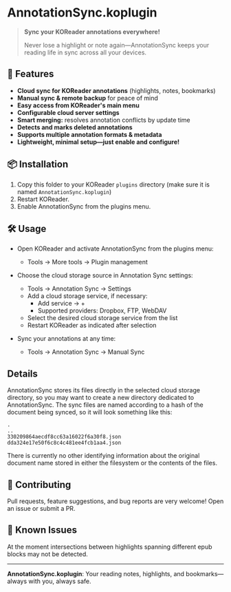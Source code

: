 # AnnotationSync.koplugin

> **Sync your KOReader annotations everywhere!**
>
> Never lose a highlight or note again—AnnotationSync keeps your reading life in sync across all your devices.

## 🚀 Features
- **Cloud sync for KOReader annotations** (highlights, notes, bookmarks)
- **Manual sync & remote backup** for peace of mind
- **Easy access from KOReader's main menu**
- **Configurable cloud server settings**
- **Smart merging:** resolves annotation conflicts by update time
- **Detects and marks deleted annotations**
- **Supports multiple annotation formats & metadata**
- **Lightweight, minimal setup—just enable and configure!**

## 📦 Installation
1. Copy this folder to your KOReader `plugins` directory (make sure it is named `AnnotationSync.koplugin`)
2. Restart KOReader.
3. Enable AnnotationSync from the plugins menu.

## 🛠 Usage
- Open KOReader and activate AnnotationSync from the plugins menu:
  - Tools -> More tools -> Plugin management
- Choose the cloud storage source in Annotation Sync settings:
  - Tools -> Annotation Sync -> Settings
  - Add a cloud storage service, if necessary:
    - Add service -> +
    - Supported providers: Dropbox, FTP, WebDAV
  - Select the desired cloud storage service from the list
  - Restart KOReader as indicated after selection

- Sync your annotations at any time:
  - Tools -> Annotation Sync -> Manual Sync

## Details
AnnotationSync stores its files directly in the selected cloud storage
directory, so you may want to create a new directory dedicated to AnnotationSync.
The sync files are named according to a hash of the document being synced, so it
will look something like this:

```
.
..
330209864aecdf8cc63a16022f6a30f8.json
dda324e17e50f6c8c4c481ee4fcb1aa4.json
```

There is currently no other identifying information about the original document name stored in either the
filesystem or the contents of the files.

## 🤝 Contributing
Pull requests, feature suggestions, and bug reports are very welcome! Open an issue or submit a PR.

## 📄 Known Issues
At the moment intersections between highlights spanning different
epub blocks may not be detected.

---

**AnnotationSync.koplugin**: Your reading notes, highlights, and bookmarks—always with you, always safe.

